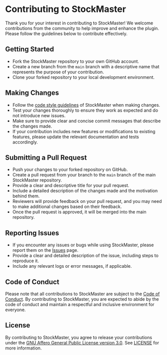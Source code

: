 # Contributing to StockMaster

Thank you for your interest in contributing to StockMaster! We welcome contributions from the community to help improve and enhance the plugin. Please follow the guidelines below to contribute effectively.

## Getting Started

- Fork the StockMaster repository to your own GitHub account.
- Create a new branch from the `main` branch with a descriptive name that represents the purpose of your contribution.
- Clone your forked repository to your local development environment.

## Making Changes

- Follow the [code style guidelines](https://github.com/YourUsername/StockMaster/blob/main/CODE_STYLE.md) of StockMaster when making changes.
- Test your changes thoroughly to ensure they work as expected and do not introduce new issues.
- Make sure to provide clear and concise commit messages that describe the changes made.
- If your contribution includes new features or modifications to existing features, please update the relevant documentation and tests accordingly.

## Submitting a Pull Request

- Push your changes to your forked repository on GitHub.
- Create a pull request from your branch to the `main` branch of the main StockMaster repository.
- Provide a clear and descriptive title for your pull request.
- Include a detailed description of the changes made and the motivation behind them.
- Reviewers will provide feedback on your pull request, and you may need to make additional changes based on their feedback.
- Once the pull request is approved, it will be merged into the main repository.

## Reporting Issues

- If you encounter any issues or bugs while using StockMaster, please report them on the [Issues](https://github.com/TorbS00/StockMaster/issues) page.
- Provide a clear and detailed description of the issue, including steps to reproduce it.
- Include any relevant logs or error messages, if applicable.

## Code of Conduct

Please note that all contributions to StockMaster are subject to the [Code of Conduct](https://github.com/YourUsername/StockMaster/blob/main/CODE_OF_CONDUCT.md). By contributing to StockMaster, you are expected to abide by the code of conduct and maintain a respectful and inclusive environment for everyone.

## License

By contributing to StockMaster, you agree to release your contributions under the [GNU Affero General Public License version 3.0](https://www.gnu.org/licenses/agpl-3.0). See [LICENSE](LICENSE.txt) for more information.
